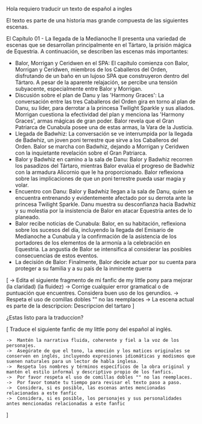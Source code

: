 Hola requiero traducir un texto de español a ingles

El texto es parte de una historia mas grande compuesta de las siguientes escenas.

El Capítulo 01 - La llegada de la Medianoche II presenta una variedad de escenas que se desarrollan principalmente en el Tártaro, la prisión mágica de Equestria. A continuación, se describen las escenas más importantes:

* Balor, Morrigan y Ceridwen en el SPA: El capítulo comienza con Balor, Morrigan y Ceridwen, miembros de los Caballeros del Orden, disfrutando de un baño en un lujoso SPA que construyeron dentro del Tártaro. A pesar de la aparente relajación, se percibe una tensión subyacente, especialmente entre Balor y Morrigan.
* Discusión sobre el plan de Danu y las 'Harmony Graces': La conversación entre las tres Caballeros del Orden gira en torno al plan de Danu, su líder, para derrotar a la princesa Twilight Sparkle y sus aliados. Morrigan cuestiona la efectividad del plan y menciona las 'Harmony Graces', armas mágicas de gran poder. Balor revela que el Gran Patriarca de Cunabula posee una de estas armas, la Vara de la Justicia.
* Llegada de Badwhiz: La conversación se ve interrumpida por la llegada de Badwhiz, un joven poni terrestre que sirve a los Caballeros del Orden. Balor se marcha con Badwhiz, dejando a Morrigan y Ceridwen con la inquietante revelación sobre el Gran Patriarca.
* Balor y Badwhiz en camino a la sala de Danu: Balor y Badwhiz recorren los pasadizos del Tártaro, mientras Balor evalúa el progreso de Badwhiz con la armadura Alicornio que le ha proporcionado. Balor reflexiona sobre las implicaciones de que un poni terrestre pueda usar magia y volar.
* Encuentro con Danu: Balor y Badwhiz llegan a la sala de Danu, quien se encuentra entrenando y evidentemente afectado por su derrota ante la princesa Twilight Sparkle. Danu muestra su desconfianza hacia Badwhiz y su molestia por la insistencia de Balor en atacar Equestria antes de lo planeado.
* Balor recibe noticias de Cunabula: Balor, en su habitación, reflexiona sobre los sucesos del día, incluyendo la llegada del Emisario de Medianoche a Cunabula y la confirmación de la asistencia de los portadores de los elementos de la armonía a la celebración en Equestria. La angustia de Balor se intensifica al considerar las posibles consecuencias de estos eventos.
* La decisión de Balor: Finalmente, Balor decide actuar por su cuenta para proteger a su familia y a su país de la inminente guerra

[
    -> Edita el siguiente fragmento de mi fanfic de my little pony para mejorar (la claridad) (la fluidez) 
    -> Corrige cualquier error gramatical o de puntuación que encuentres. Considera buen uso de los gerundios.
    -> Respeta el uso de comillas dobles "" no las reemplaces
    -> La escena actual es parte de la descripcion: Descripcion del tartaro
]

¿Estas listo para la traduccion?

[
    Traduce el siguiente fanfic de my little pony del español al inglés.

    ->  Mantén la narrativa fluida, coherente y fiel a la voz de los personajes. 
    ->  Asegúrate de que el tono, la emoción y los matices originales se conserven en inglés, incluyendo expresiones idiomáticas y modismos que suenen naturales para un lector de habla inglesa. 
    ->  Respeta los nombres y términos específicos de la obra original y mantén el estilo informal y descriptivo propio de los fanfics.
    ->  Por favor respeta el uso de comillas dobles "" no las reemplaces.
    ->  Por favor tomate tu tiempo para revisar el texto paso a paso.
    ->  Considera, si es posible, las escenas antes mencionadas relacionadas a este fanfic
    ->  Considera, si es posible, los personajes y sus personalidades antes mencionadas relacionadas a este fanfic
]
